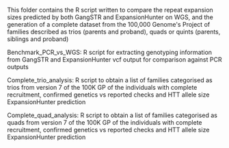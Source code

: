This folder contains the R script written to compare the repeat expansion sizes predicted by both GangSTR and ExpansionHunter on WGS, and the generation of a complete dataset from the 100,000 Genome's Project of families described as trios (parents and proband), quads or quints (parents, siblings and proband)

Benchmark_PCR_vs_WGS: R script for extracting genotyping information from GangSTR and ExpansionHunter vcf output for comparison against PCR outputs

Complete_trio_analysis: R script to obtain a list of families categorised as trios from version 7 of the 100K GP of the individuals with complete recruitment, confirmed genetics vs reported checks and HTT allele size ExpansionHunter prediction

Complete_quad_analysis: R script to obtain a list of families categorised as quads from version 7 of the 100K GP of the individuals with complete recruitment, confirmed genetics vs reported checks and HTT allele size ExpansionHunter prediction
